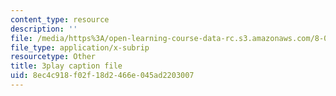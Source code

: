 ```yaml
---
content_type: resource
description: ''
file: /media/https%3A/open-learning-course-data-rc.s3.amazonaws.com/8-03sc-physics-iii-vibrations-and-waves-fall-2016/8ec4c918f02f18d2466e045ad2203007_In0E5_JrPpo.srt
file_type: application/x-subrip
resourcetype: Other
title: 3play caption file
uid: 8ec4c918-f02f-18d2-466e-045ad2203007
---
```

